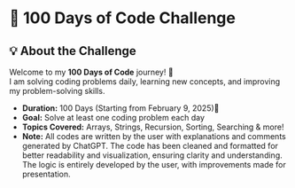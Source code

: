 # 🚀 100 Days of Code Challenge  

## 💡 About the Challenge  
Welcome to my **100 Days of Code** journey! 🚀  
I am solving coding problems daily, learning new concepts, and improving my problem-solving skills.  

- **Duration:** 100 Days (Starting from February 9, 2025)📅  
- **Goal:** Solve at least one coding problem each day  
- **Topics Covered:** Arrays, Strings, Recursion, Sorting, Searching & more!
- **Note:** All codes are written by the user with explanations and comments generated by ChatGPT. The code has been cleaned and formatted for better readability and visualization, ensuring clarity and understanding. The logic is entirely developed by the user, with improvements made for presentation.

